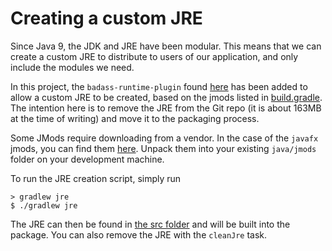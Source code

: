 # Creating a custom JRE

Since Java 9, the JDK and JRE have been modular. This means that we can create a custom JRE to distribute to users
of our application, and only include the modules we need. 

In this project, the `badass-runtime-plugin` found [here](https://badass-runtime-plugin.beryx.org/releases/latest) has 
been added to allow a custom JRE to be created, based on the jmods listed in [build.gradle](build.gradle). The
intention here is to remove the JRE from the Git repo (it is about 163MB at the time of writing) and move it to the
packaging process.

Some JMods require downloading from a vendor. In the case of the `javafx` jmods, you can find them 
[here](https://gluonhq.com/products/javafx/). Unpack them into your existing `java/jmods` folder on your development
machine.

To run the JRE creation script, simply run
```
> gradlew jre
$ ./gradlew jre
```

The JRE can then be found in [the src folder](src) and will be built into the package.
You can also remove the JRE with the `cleanJre` task.
